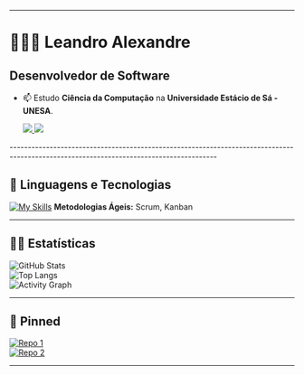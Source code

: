 --------------------------------------------------------------------------------------------------------------------------------------

# 👨🏻‍💻 Leandro Alexandre  

## Desenvolvedor de Software 
- 📫 Estudo **Ciência da Computação** na **Universidade Estácio de Sá - UNESA**.

  <div>
  <a href = "mailto:leandrosouzabr00@gmail.com">
    <img src="https://img.shields.io/badge/Gmail-D14836?style=for-the-badge&logo=gmail&logoColor=white" target="_blank">
  </a>
  
    <a href="https://www.linkedin.com/in/leandro-alexandre/" target="_blank">
    <img src="https://img.shields.io/badge/-LinkedIn-%230077B5?style=for-the-badge&logo=linkedin&logoColor=white" target="_blank">
  </a>   
 </div>
---------------------------------------------------------------------------------------------------------------------------------------

## 👾 Linguagens e Tecnologias  

[![My Skills](https://skillicons.dev/icons?i=java,js,html,css,mysql,mongodb,git,csharp&theme=light)](https://skillicons.dev)
**Metodologias Ágeis:** Scrum, Kanban  

---------------------------------------------------------------------------------------------------------------------------------------

## 🐱‍🏍 Estatísticas  

![GitHub Stats](https://github-readme-stats.vercel.app/api?username=Leandrowrz&show_icons=true&theme=dark&hide_border=true)  
![Top Langs](https://github-readme-stats.vercel.app/api/top-langs/?username=Leandrowrz&layout=compact&theme=dark&hide_border=true)  
![Activity Graph](https://github-readme-activity-graph.vercel.app/graph?username=Leandrowrz&theme=github-dark&hide_border=true)  

---------------------------------------------------------------------------------------------------------------------------------------

## 📌 Pinned  

[![Repo 1](https://github-readme-stats.vercel.app/api/pin/?username=Leandrowrz&repo=BancoL.L&theme=dark)](https://github.com/Leandrowrz/BancoL.L)  
[![Repo 2](https://github-readme-stats.vercel.app/api/pin/?username=Leandrowrz&repo=gerador-de-senha-aleatoria&theme=dark)](https://github.com/Leandrowrz/gerador-de-senha-aleatoria)  

-------------------------------------------------------------------------------------------------------------------------------------
